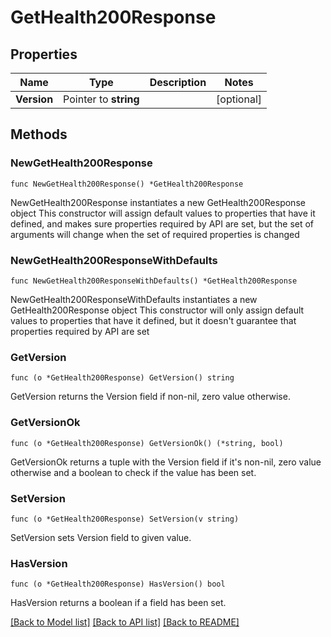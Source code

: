 # GetHealth200Response

## Properties

Name | Type | Description | Notes
------------ | ------------- | ------------- | -------------
**Version** | Pointer to **string** |  | [optional] 

## Methods

### NewGetHealth200Response

`func NewGetHealth200Response() *GetHealth200Response`

NewGetHealth200Response instantiates a new GetHealth200Response object
This constructor will assign default values to properties that have it defined,
and makes sure properties required by API are set, but the set of arguments
will change when the set of required properties is changed

### NewGetHealth200ResponseWithDefaults

`func NewGetHealth200ResponseWithDefaults() *GetHealth200Response`

NewGetHealth200ResponseWithDefaults instantiates a new GetHealth200Response object
This constructor will only assign default values to properties that have it defined,
but it doesn't guarantee that properties required by API are set

### GetVersion

`func (o *GetHealth200Response) GetVersion() string`

GetVersion returns the Version field if non-nil, zero value otherwise.

### GetVersionOk

`func (o *GetHealth200Response) GetVersionOk() (*string, bool)`

GetVersionOk returns a tuple with the Version field if it's non-nil, zero value otherwise
and a boolean to check if the value has been set.

### SetVersion

`func (o *GetHealth200Response) SetVersion(v string)`

SetVersion sets Version field to given value.

### HasVersion

`func (o *GetHealth200Response) HasVersion() bool`

HasVersion returns a boolean if a field has been set.


[[Back to Model list]](../README.md#documentation-for-models) [[Back to API list]](../README.md#documentation-for-api-endpoints) [[Back to README]](../README.md)


